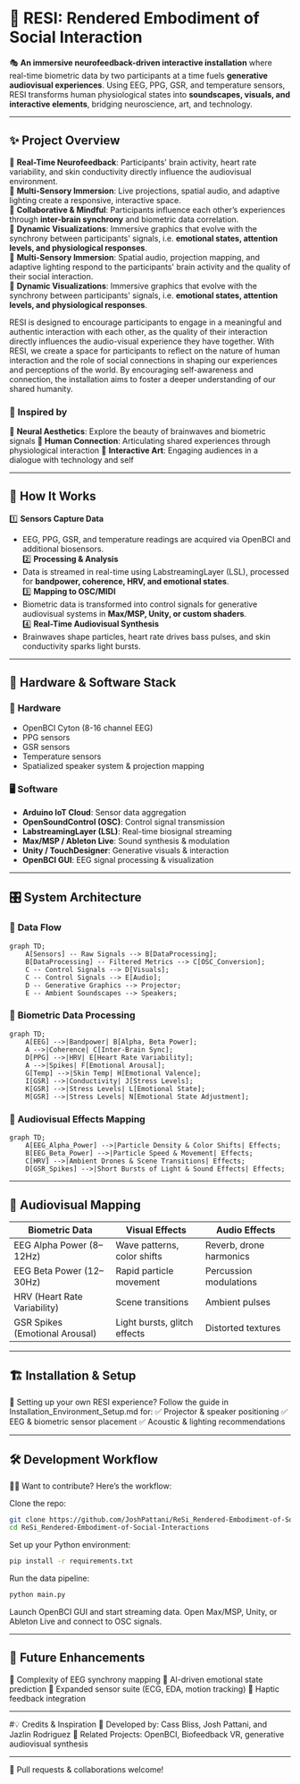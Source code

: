 # 🚀 RESI: Rendered Embodiment of Social Interaction

🎭 **An immersive neurofeedback-driven interactive installation** where real-time biometric data by two participants at a time fuels **generative audiovisual experiences**. Using EEG, PPG, GSR, and temperature sensors, RESI transforms human physiological states into **soundscapes, visuals, and interactive elements**, bridging neuroscience, art, and technology.

---

## ✨ Project Overview

🔹 **Real-Time Neurofeedback**: Participants' brain activity, heart rate variability, and skin conductivity directly influence the audiovisual environment.  
🔹 **Multi-Sensory Immersion**: Live projections, spatial audio, and adaptive lighting create a responsive, interactive space.  
🔹 **Collaborative & Mindful**: Participants influence each other’s experiences through **inter-brain synchrony** and biometric data correlation.  
🔹 **Dynamic Visualizations**: Immersive graphics that evolve with the synchrony between participants' signals, i.e. **emotional states, attention levels, and physiological responses**.  
🔹 **Multi-Sensory Immersion**: Spatial audio, projection mapping, and adaptive lighting respond to the participants' brain activity and the quality of their social interaction.  
🔹 **Dynamic Visualizations**: Immersive graphics that evolve with the synchrony between participants' signals, i.e. **emotional states, attention levels, and physiological responses**.

RESI is designed to encourage participants to engage in a meaningful and authentic interaction with each other, as the quality of their interaction directly influences the audio-visual experience they have together. With RESI, we create a space for participants to reflect on the nature of human interaction and the role of social connections in shaping our experiences and perceptions of the world. By encouraging self-awareness and connection, the installation aims to foster a deeper understanding of our shared humanity.

### 🎨 **Inspired by**

🔹 **Neural Aesthetics**: Explore the beauty of brainwaves and biometric signals
🔹 **Human Connection**: Articulating shared experiences through physiological interaction
🔹 **Interactive Art**: Engaging audiences in a dialogue with technology and self

---

## 🧠 How It Works

1️⃣ **Sensors Capture Data**

- EEG, PPG, GSR, and temperature readings are acquired via OpenBCI and additional biosensors.  
  2️⃣ **Processing & Analysis**
- Data is streamed in real-time using LabstreamingLayer (LSL), processed for **bandpower, coherence, HRV, and emotional states**.  
  3️⃣ **Mapping to OSC/MIDI**
- Biometric data is transformed into control signals for generative audiovisual systems in **Max/MSP, Unity, or custom shaders**.  
  4️⃣ **Real-Time Audiovisual Synthesis**
- Brainwaves shape particles, heart rate drives bass pulses, and skin conductivity sparks light bursts.

---

## 🔧 Hardware & Software Stack

### 💾 **Hardware**

- OpenBCI Cyton (8-16 channel EEG)
- PPG sensors
- GSR sensors
- Temperature sensors
- Spatialized speaker system & projection mapping

### 🖥 **Software**

- **Arduino IoT Cloud**: Sensor data aggregation
- **OpenSoundControl (OSC)**: Control signal transmission
- **LabstreamingLayer (LSL)**: Real-time biosignal streaming
- **Max/MSP / Ableton Live**: Sound synthesis & modulation
- **Unity / TouchDesigner**: Generative visuals & interaction
- **OpenBCI GUI**: EEG signal processing & visualization

---

## 🎛️ System Architecture

### 📡 **Data Flow**

```mermaid
graph TD;
    A[Sensors] -- Raw Signals --> B[DataProcessing];
    B[DataProcessing] -- Filtered Metrics --> C[OSC_Conversion];
    C -- Control Signals --> D[Visuals];
    C -- Control Signals --> E[Audio];
    D -- Generative Graphics --> Projector;
    E -- Ambient Soundscapes --> Speakers;
```

### 🧬 **Biometric Data Processing**

```mermaid
graph TD;
    A[EEG] -->|Bandpower| B[Alpha, Beta Power];
    A -->|Coherence| C[Inter-Brain Sync];
    D[PPG] -->|HRV| E[Heart Rate Variability];
    A -->|Spikes| F[Emotional Arousal];
    G[Temp] -->|Skin Temp| H[Emotional Valence];
    I[GSR] -->|Conductivity| J[Stress Levels];
    K[GSR] -->|Stress Levels| L[Emotional State];
    M[GSR] -->|Stress Levels| N[Emotional State Adjustment];
```

### 🎨 **Audiovisual Effects Mapping**

```mermaid
graph TD;
    A[EEG_Alpha_Power] -->|Particle Density & Color Shifts| Effects;
    B[EEG_Beta_Power] -->|Particle Speed & Movement| Effects;
    C[HRV] -->|Ambient Drones & Scene Transitions| Effects;
    D[GSR_Spikes] -->|Short Bursts of Light & Sound Effects| Effects;
```

---

## 🎨 Audiovisual Mapping

| Biometric Data                 | Visual Effects               | Audio Effects           |
| ------------------------------ | ---------------------------- | ----------------------- |
| EEG Alpha Power (8–12Hz)       | Wave patterns, color shifts  | Reverb, drone harmonics |
| EEG Beta Power (12–30Hz)       | Rapid particle movement      | Percussion modulations  |
| HRV (Heart Rate Variability)   | Scene transitions            | Ambient pulses          |
| GSR Spikes (Emotional Arousal) | Light bursts, glitch effects | Distorted textures      |

---

## 🏗️ Installation & Setup

🚀 Setting up your own RESI experience? Follow the guide in Installation_Environment_Setup.md for:
✅ Projector & speaker positioning
✅ EEG & biometric sensor placement
✅ Acoustic & lighting recommendations

---

## 🛠️ Development Workflow

👨‍💻 Want to contribute? Here’s the workflow:

Clone the repo:

```sh
git clone https://github.com/JoshPattani/ReSi_Rendered-Embodiment-of-Social-Interactions.git
cd ReSi_Rendered-Embodiment-of-Social-Interactions
```

Set up your Python environment:

```sh
pip install -r requirements.txt
```

Run the data pipeline:

```sh
python main.py
```

Launch OpenBCI GUI and start streaming data.
Open Max/MSP, Unity, or Ableton Live and connect to OSC signals.

---

## 🤯 Future Enhancements

🔮 Complexity of EEG synchrony mapping
🔮 AI-driven emotional state prediction
🔮 Expanded sensor suite (ECG, EDA, motion tracking)
🔮 Haptic feedback integration

---

#💡 Credits & Inspiration
🚀 Developed by: Cass Bliss, Josh Pattani, and Jazlin Rodriguez
🔗 Related Projects: OpenBCI, Biofeedback VR, generative audiovisual synthesis

---

🙌 Pull requests & collaborations welcome!

